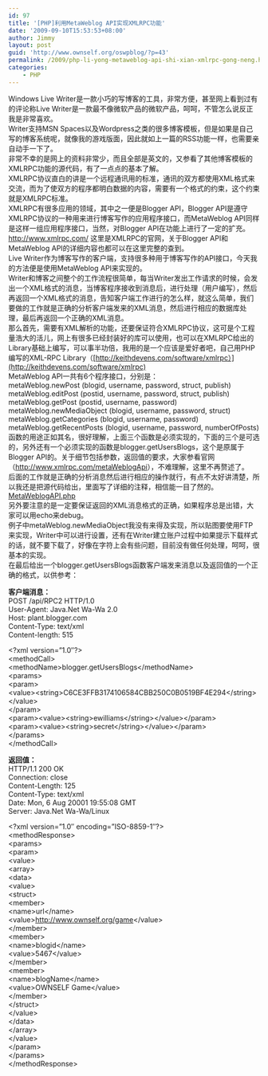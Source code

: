 ```yaml
---
id: 97
title: '[PHP]利用MetaWeblog API实现XMLRPC功能'
date: '2009-09-10T15:53:53+08:00'
author: Jimmy
layout: post
guid: 'http://www.ownself.org/oswpblog/?p=43'
permalink: /2009/php-li-yong-metaweblog-api-shi-xian-xmlrpc-gong-neng.html
categories:
    - PHP
---
```


<font face="微软雅黑" size="2"></font>

 Windows Live Writer是一款小巧的写博客的工具，非常方便，甚至网上看到过有的评论称Live Writer是一款最不像微软产品的微软产品，呵呵，不管怎么说反正我是非常喜欢。   
 Writer支持MSN Spaces以及Wordpress之类的很多博客模板，但是如果是自己写的博客系统呢，就像我的游戏版面，因此就如上一篇的RSS功能一样，也需要亲自动手一下了。   
 非常不幸的是网上的资料非常少，而且全部是英文的，又参看了其他博客模板的XMLRPC功能的源代码，有了一点点的基本了解。   
 XMLRPC协议直白的讲是一个远程通讯用的标准，通讯的双方都使用XML格式来交流，而为了使双方的程序都明白数据的内容，需要有一个格式的约束，这个约束就是XMLRPC标准。   
 XMLRPC有很多应用的领域，其中之一便是Blogger API，Blogger API是遵守XMLRPC协议的一种用来进行博客写作的应用程序接口，而MetaWeblog API同样是这样一组应用程序接口，当然，对Blogger API在功能上进行了一定的扩充。   
 <http://www.xmlrpc.com/> 这里是XMLRPC的官网，关于Blogger API和MetaWeblog API的详细内容也都可以在这里完整的查到。   
 Live Writer作为博客写作的客户端，支持很多种用于博客写作的API接口，今天我的方法便是使用MetaWeblog API来实现的。   
 Writer和博客之间整个的工作流程很简单，每当Writer发出工作请求的时候，会发出一个XML格式的消息，当博客程序接收到消息后，进行处理（用户编写），然后再返回一个XML格式的消息，告知客户端工作进行的怎么样，就这么简单，我们要做的工作就是正确的分析客户端发来的XML消息，然后进行相应的数据库处理，最后再返回一个正确的XML消息。   
 那么首先，需要有XML解析的功能，还要保证符合XMLRPC协议，这可是个工程量浩大的活儿，网上有很多已经封装好的库可以使用，也可以在XMLRPC给出的Library基础上编写，可以事半功倍，我用的是一个应该是爱好者吧，自己用PHP编写的XML-RPC Library（[http://keithdevens.com/software/xmlrpc）](http://keithdevens.com/software/xmlrpc)   
 MetaWeblog API一共有6个程序接口，分别是：   
 metaWeblog.newPost (blogid, username, password, struct, publish)   
 metaWeblog.editPost (postid, username, password, struct, publish)   
 metaWeblog.getPost (postid, username, password)   
 metaWeblog.newMediaObject (blogid, username, password, struct)   
 metaWeblog.getCategories (blogid, username, password)   
 metaWeblog.getRecentPosts (blogid, username, password, numberOfPosts)   
 函数的用途正如其名，很好理解，上面三个函数是必须实现的，下面的三个是可选的，另外还有一个必须实现的函数是blogger.getUsersBlogs，这个是原属于Blogger API的。关于细节包括参数，返回值的要求，大家参看官网（<http://www.xmlrpc.com/metaWeblogApi>），不难理解，这里不再赘述了。   
 后面的工作就是正确的分析消息然后进行相应的操作就行，有点不太好讲清楚，所以我还是把源代码给出，里面写了详细的注释，相信能一目了然的。   
 [MetaWeblogAPI.php](http://cid-507861a5ffb49bea.skydrive.live.com/self.aspx/.Public/程序代码/MetaWeblogAPI.php)   
 另外要注意的是一定要保证返回的XML消息格式的正确，如果程序总是出错，大家可以用echo来debug。   
 例子中metaWeblog.newMediaObject我没有来得及实现，所以贴图要使用FTP来实现，Writer中可以进行设置，还有在Writer建立账户过程中如果提示下载样式的话，就不要下载了，好像在字符上会有些问题，目前没有做任何处理，呵呵，很基本的实现。   
 在最后给出一个blogger.getUsersBlogs函数客户端发来消息以及返回值的一个正确的格式，以供参考：

**客户端消息：**   
POST /api/RPC2 HTTP/1.0   
User-Agent: Java.Net Wa-Wa 2.0   
Host: plant.blogger.com   
Content-Type: text/xml   
Content-length: 515

&lt;?xml version=”1.0″?&gt;   
&lt;methodCall&gt;   
 &lt;methodName&gt;blogger.getUsersBlogs&lt;/methodName&gt;   
 &lt;params&gt;   
 &lt;param&gt;   
 &lt;value&gt;&lt;string&gt;C6CE3FFB3174106584CBB250C0B0519BF4E294&lt;/string&gt;&lt;/value&gt;   
 &lt;/param&gt;   
 &lt;param&gt;&lt;value&gt;&lt;string&gt;ewilliams&lt;/string&gt;&lt;/value&gt;&lt;/param&gt;   
 &lt;param&gt;&lt;value&gt;&lt;string&gt;secret&lt;/string&gt;&lt;/value&gt;&lt;/param&gt;   
 &lt;/params&gt;   
&lt;/methodCall&gt;

**返回值：**   
HTTP/1.1 200 OK   
Connection: close   
Content-Length: 125   
Content-Type: text/xml   
Date: Mon, 6 Aug 20001 19:55:08 GMT   
Server: Java.Net Wa-Wa/Linux

&lt;?xml version=”1.0″ encoding=”ISO-8859-1″?&gt;   
&lt;methodResponse&gt;   
 &lt;params&gt;   
 &lt;param&gt;   
 &lt;value&gt;   
 &lt;array&gt;   
 &lt;data&gt;   
 &lt;value&gt;   
 &lt;struct&gt;   
 &lt;member&gt;   
 &lt;name&gt;url&lt;/name&gt;   
 &lt;value&gt;<http://www.ownself.org/game>&lt;/value&gt;   
 &lt;/member&gt;  
 &lt;member&gt;   
 &lt;name&gt;blogid&lt;/name&gt;   
 &lt;value&gt;5467&lt;/value&gt;   
 &lt;/member&gt;   
 &lt;member&gt;   
 &lt;name&gt;blogName&lt;/name&gt;   
 &lt;value&gt;OWNSELF Game&lt;/value&gt;   
 &lt;/member&gt;   
 &lt;/struct&gt;   
 &lt;/value&gt;   
 &lt;/data&gt;   
 &lt;/array&gt;   
 &lt;/value&gt;   
 &lt;/param&gt;   
 &lt;/params&gt;   
&lt;/methodResponse&gt;